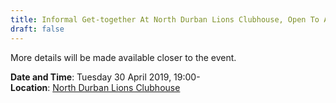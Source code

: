 ```yaml
---
title: Informal Get-together At North Durban Lions Clubhouse, Open To All Attendees
draft: false
---
```


More details will be made available closer to the event.

**Date and Time**: Tuesday 30 April 2019, 19:00- \
**Location**: [North Durban Lions Clubhouse](http://northdurbanlions.org.za/club-details/meetings-and-location)
